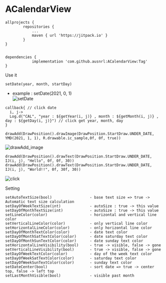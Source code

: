 # ACalendarView
```
allprojects {
		repositories {
			...
			maven { url 'https://jitpack.io' }
		}
}
  

dependencies {
	        implementation 'com.github.ausnrl:ACalendarView:Tag'
}
```  


Use it
```
setDate(year, month, startDay)
```  
- example : setDate(2021, 0, 1)  
![setDate](https://user-images.githubusercontent.com/77829897/106912281-3933cd80-6746-11eb-9075-56cdb33e70ea.jpg)

```  
callback{ // click date  
  i, j->  
  Log.d("CAL", "year : ${getYear(i, j)} , month : ${getMonth(i, j)} , day : ${getDay(i, j)}") // click get year, month, day  
}
```

```
drawAdd(DrawPosition().drawImage(DrawPosition.StartDraw.UNDER_DATE, YMD(2021, 1, 1), R.drawable.ic_sample,0f, 0f, true))  
```  
![drawAdd_image](https://user-images.githubusercontent.com/77829897/106912297-3e911800-6746-11eb-91ef-2cdf196a9333.jpg)

```
drawAdd(DrawPosition().drawText(DrawPosition.StartDraw.UNDER_DATE, IJ(i, j), "Hello", 0f, 0f, 30))  
drawAdd(DrawPosition().drawText(DrawPosition.StartDraw.UNDER_DATE, IJ(i, j), "World!!", 0f, 30f, 30))  
```  
![click](https://user-images.githubusercontent.com/77829897/106912313-418c0880-6746-11eb-8235-a8b82abbc76c.gif)


Setting
```
setAutoTextSize(bool)                 - base text size => true -> Automatic text size calculation  
setDayOfWeekTextSize(int)             - autoSize : true -> this value  
setDayOfMonthTextSize(int)            - autoSize : true -> this value  
setLineColor(color)                   - horizontal and vertical line color  
setVerticalLineColor(color)           - only vertical line color  
setHorizontalLineColor(color)         - only horizontal line color  
setDayOfMonthTextColor(color)         - date text color  
setDayOfMonthSatTextColor(color)      - date saturday text color  
setDayOfMonthSunTextColor(color)      - date sunday text color  
setHorizontalLineVisibility(bool)     - true -> visible, false -> gone  
setVerticalLineVisibility(bool)       - true -> visible, false -> gone  
setDayOfWeekTextColor(color)          - day of the week text color  
setDayOfWeekSatTextColor(color)       - saturday text color  
setDayOfWeekSunTextColor(color)       - sunday text color  
setDateCenter(bool)                   - sort date => true -> center top, false -> left top  
setLastMonthVisible(bool)             - visible past month  
```
